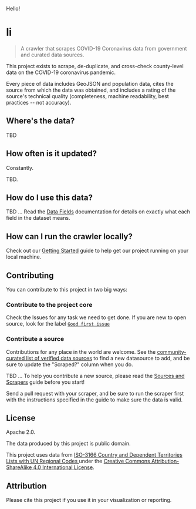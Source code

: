 Hello!

# li

> A crawler that scrapes COVID-19 Coronavirus data from government and
  curated data sources.

This project exists to scrape, de-duplicate, and cross-check
county-level data on the COVID-19 coronavirus pandemic.

Every piece of data includes GeoJSON and population data, cites the
source from which the data was obtained, and includes a rating of the
source's technical quality (completeness, machine readability, best
practices -- not accuracy).

## Where's the data?

TBD

## How often is it updated?

Constantly.

TBD.

## How do I use this data?

TBD ... Read the [Data Fields](./docs/data_fields.md) documentation for
details on exactly what each field in the dataset means.

## How can I run the crawler locally?

Check out our [Getting Started](./docs/getting_started.md) guide to
help get our project running on your local machine.

## Contributing

You can contribute to this project in two big ways:

### Contribute to the project core

Check the Issues for any task we need to get done. If you are new to
open source, look for the label [`Good first
issue`](https://github.com/covidatlas/li/labels/good%20first%20issue)

### Contribute a source

Contributions for any place in the world are welcome. See the
[community-curated list of verified data
sources](https://docs.google.com/spreadsheets/d/1T2cSvWvUvurnOuNFj2AMPGLpuR2yVs3-jdd_urfWU4c/edit#gid=0)
to find a new datasource to add, and be sure to update the "Scraped?"
column when you do.

TBD ... To help you contribute a new source, please read the [Sources and
Scrapers](./docs/sources.md) guide before you start!

Send a pull request with your scraper, and be sure to run the scraper
first with the instructions specified in the guide to make sure the
data is valid.

## License

Apache 2.0.

The data produced by this project is public domain.

This project uses data from [ISO-3166 Country and Dependent
Territories Lists with UN Regional Codes
](https://github.com/lukes/ISO-3166-Countries-with-Regional-Codes)
under the [Creative Commons Attribution-ShareAlike 4.0 International
License](https://creativecommons.org/licenses/by-sa/4.0/).

## Attribution

Please cite this project if you use it in your visualization or
reporting.


